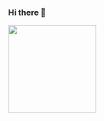 ### Hi there 👋

<!--
**chi-dex/chi-dex** is a ✨ _special_ ✨ repository because its `README.md` (this file) appears on your GitHub profile.

Here are some ideas to get you started:

- 🔭 I’m currently working on ...
- 🌱 I’m currently learning ...
- 👯 I’m looking to collaborate on ...
- 🤔 I’m looking for help with ...
- 💬 Ask me about ...
- 📫 How to reach me: ...
- 😄 Pronouns: ...
- ⚡ Fun fact: ...
-->
 <img height="180em" src="https://github-readme-stats.vercel.app/api/top-langs/?username=chi-dex&layout=compact&langs_count=7&theme=dracula"/>
